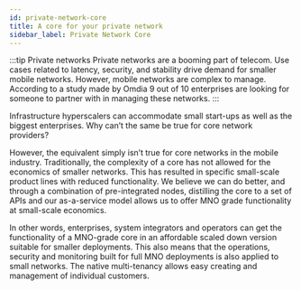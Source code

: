 ```yaml
---
id: private-network-core
title: A core for your private network
sidebar_label: Private Network Core
---
```


:::tip Private networks
Private networks are a booming part of telecom. Use cases related to latency, security, and stability drive demand for smaller mobile networks. However, mobile networks are complex to manage. According to a study made by Omdia 9 out of 10 enterprises are looking for someone to partner with in managing these networks.
:::

Infrastructure hyperscalers can accommodate small start-ups as well as the biggest enterprises. Why can’t the same be true for core network providers?

However, the equivalent simply isn’t true for core networks in the mobile industry. Traditionally, the complexity of a core has not allowed for the economics of smaller networks. This has resulted in specific small-scale product lines with reduced functionality. We believe we can do better, and through a combination of pre-integrated nodes, distilling the core to a set of APIs and our as-a-service model allows us to offer MNO grade functionality at small-scale economics.

In other words, enterprises, system integrators and operators can get the functionality of a MNO-grade core in an affordable scaled down version suitable for smaller deployments. This also means that the operations, security and monitoring built for full MNO deployments is also applied to small networks. The native multi-tenancy allows easy creating and management of individual customers.
